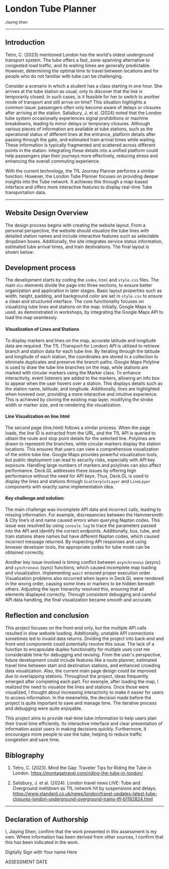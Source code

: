 <!---

---
title: "CASA0017: Web Architecture Final Assessment"
author: Jiaying shen"
date: "8 Jan 2025"
---

-->
# London Tube Planner 
<small>Jiaying Shen</small>



---
## Introduction

Tetro, C. (2023) mentioned London has the world's oldest underground transport system. The tube offers a fast, zone-spanning alternative to congested road traffic, and its waiting times are generally predictable. However, determining the optimal time to travel between locations and for people who do not familiar with tube can be challenging.

Consider a scenario in which a student has a class starting in one hour. She arrives at the tube station as usual, only to discover that the line is temporarily closed. In such cases, is it feasible for her to switch to another mode of transport and still arrive on time? This situation highlights a common issue: passengers often only become aware of delays or closures after arriving at the station. Salisbury, J. et al. (2024) noted that the London tube system occasionally experiences signal prohibitions or machine breakdowns, leading to minor delays or temporary closures. Although various pieces of information are available at tube stations, such as the operational status of different lines at the entrance, platform details after passing through the gate, and estimated train arrival times while waiting. These information is typically fragmented and scattered across different points in the station. Integrating these details into a unified platform could help passengers plan their journeys more effectively, reducing stress and enhancing the overall commuting experience.

With the current technology, the TfL Journey Planner performs a similar function. However, the London Tube Planner focuses on providing deeper insights into the Tube network. It achieves this through a map-based interface and offers more interactive features to display real-time Tube transportation data.

---
## Website Design Overview

The design process begins with creating the website layout. From a personal perspective, the website should visualize the tube lines with detailed station names and include interactive features such as selectable dropdown boxes. Additionally, the site integrates service status information, estimated tube arrival times, and train destinations. The final layout is shown below:

## Development process
The development starts by coding the `index.html` and `style.css` files. The main `div` elements divide the page into three sections, to ensure better organization and application in later stages. Basic layout properties such as width, height, padding, and background color are set in `style.css` to ensure a clean and structured interface. The core functionality focuses on visualizing tube lines and stations on the map. Initially, Google Maps is used, as demonstrated in workshops, by integrating the Google Maps API to load the map seamlessly.

#### Visualization of Lines and Stations

To display markers and lines on the map, accurate latitude and longitude data are required. The TfL (Transport for London) API is utilized to retrieve branch and station data for each tube line. By iterating through the latitude and longitude of each station, the coordinates are stored in a collection to eliminate duplicates and preserve the branch paths. Google Maps Polyline is used to draw the tube line branches on the map, while stations are marked with circular markers using the Marker class. To enhance interactivity, event listeners are added to the markers, allowing an info box to appear when the user hovers over a station. This displays details such as the station name, latitude, and longitude. Additionally, lines are highlighted when hovered over, providing a more interactive and intuitive experience. This is achieved by cloning the existing map layer, modifying the stroke width or marker size, and re-rendering the visualization.

#### Line Visualization on line.html

The second page (line.html) follows a similar process. When the page loads, the line ID is extracted from the URL, and the TfL API is queried to obtain the route and stop point details for the selected line. Polylines are drawn to represent the branches, while circular markers display the station locations. This ensures that users can view a comprehensive visualization of the entire tube line. Google Maps provides powerful visualization tools, but public deployment can lead to security risks, especially with API key exposure. Handling large numbers of markers and polylines can also affect performance. Deck.GL addresses these issues by offering high performance without the need for API keys. Thus, Deck.GL is used to display the lines and stations through `ScatterplotLayer` and `LineLayer` components with exactly same implementation idea. 

#### Key challenge and solution:
The main challenge was incomplete API data and incorrect calls, leading to missing information. For example, discrepancies between the Hammersmith & City line’s id and name caused errors when querying Naptan codes. This issue was resolved by using `console.log` to trace the parameters passed into the API and identify the correct endpoints. Additionally, bus, tube, and train stations share names but have different Naptan codes, which caused incorrect message returned. By inspecting API responses and using browser developer tools, the appropriate codes for tube mode can be obtained correctly.

Another key issue involved is timing conflict between `asynchronous` (async) and `synchronous` (sync) functions, which caused incomplete map loading and visualization. Implementing `await` ensured proper execution order. Visualization problems also occurred when layers in Deck.GL were rendered in the wrong order, causing some lines or markers to be hidden beneath others. Adjusting the layer hierarchy resolved this, ensuring that all elements displayed correctly. Through consistent debugging and careful API data handling, the final visualization became smooth and accurate. 

## Reflection and conclusion
This project focuses on the front-end only, but the multiple API calls resulted in slow website loading. Additionally, unstable API connections sometimes led to invalid data returns. Dividing the project into back-end and front-end components could potentially resolve this issue. The lack of a function to encapsulate duplex functionality for multiple uses cost me considerable time for debugging and revising. From the user's perspective, future development could include features like a route planner, estimated travel time between start and destination stations, and enhanced crowding data visualization. Also, the current main page design could be improved due to overlapping stations. Throughout the project, ideas frequently emerged after completing each part. For example, after loading the map, I realized the need to visualize the lines and stations. Once those were visualized, I thought about increasing interactivity to make it easier for users to access information. In the meanwhile, the decision made before the project is quite important to save and manage time. The iterative process and debugging were quite enjoyable. 

This project aims to provide real-time tube information to help users plan their travel time efficiently. Its interactive interface and clear presentation of information assist users in making decisions quickly. Furthermore, it encourages more people to use the tube, helping to reduce traffic congestion and save time.


## Biblography

1. Tetro, C. (2023). Mind the Gap: Traveler Tips for Riding the Tube in London. <https://montagetravel.com/riding-the-tube-in-london/>

2. Salisbury, J. et al. (2024). London travel news LIVE: Tube and Overground meltdown as TfL network hit by suspensions and delays. <https://www.standard.co.uk/news/london/travel-updates-latest-tube-closures-london-underground-overground-trains-tfl-b1192824.html>


----

## Declaration of Authorship

I, Jiaying Shen, confirm that the work presented in this assessment is my own. Where information has been derived from other sources, I confirm that this has been indicated in the work.


Digitally Sign with Your name Here

ASSESSMENT DATE
